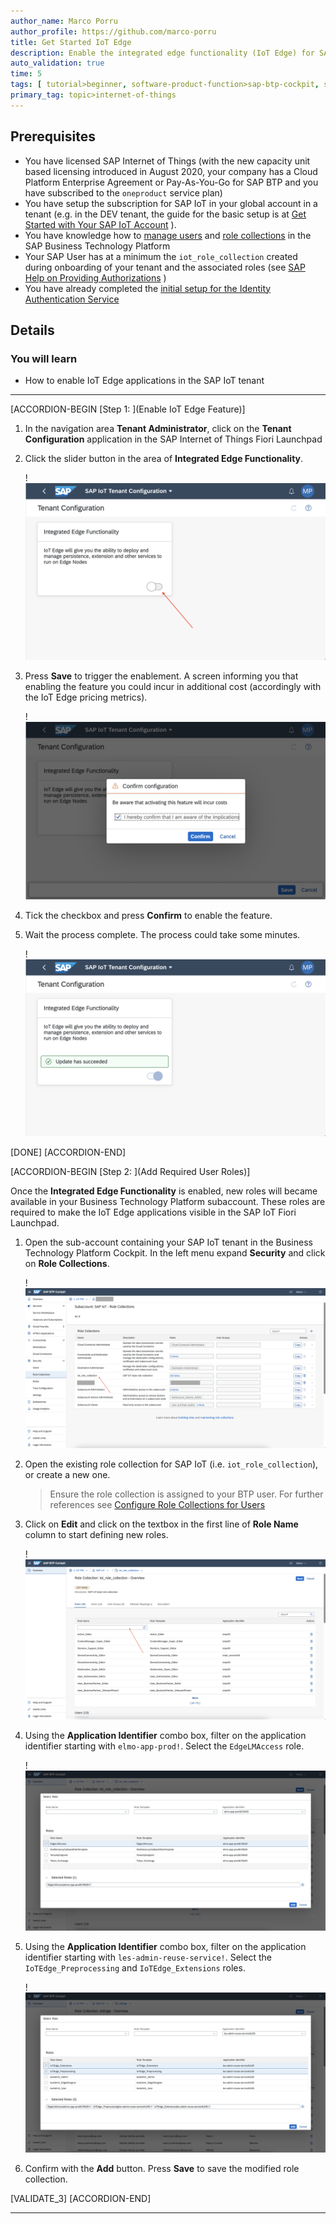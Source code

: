 ```yaml
---
author_name: Marco Porru
author_profile: https://github.com/marco-porru
title: Get Started IoT Edge
description: Enable the integrated edge functionality (IoT Edge) for SAP Internet of Things.
auto_validation: true
time: 5
tags: [ tutorial>beginner, software-product-function>sap-btp-cockpit, software-product>sap-business-technology-platform, software-product>sap-btp, software-product>sap-btp--cloud-foundry-environment, tutorial>license]
primary_tag: topic>internet-of-things
---
```


## Prerequisites

 -   You have licensed SAP Internet of Things (with the new capacity unit based licensing introduced in August 2020, your company has a Cloud Platform Enterprise Agreement or Pay-As-You-Go for SAP BTP and you have subscribed to the `oneproduct` service plan)
 -   You have setup the subscription for SAP IoT in your global account in a tenant (e.g. in the DEV tenant, the guide for the basic setup is at [Get Started with Your SAP IoT Account](https://help.sap.com/viewer/195126f4601945cba0886cbbcbf3d364/latest/en-US/bfe6a46a13d14222949072bf330ff2f4.html) ).
 - You have knowledge how to [manage users](https://help.sap.com/viewer/65de2977205c403bbc107264b8eccf4b/Cloud/en-US/a3bc7e863ac54c23ab856863b681c9f8.html) and [role collections](https://help.sap.com/viewer/65de2977205c403bbc107264b8eccf4b/Cloud/en-US/9e1bf57130ef466e8017eab298b40e5e.html) in the SAP Business Technology Platform
 - Your SAP User has at a minimum the `iot_role_collection` created during onboarding of your tenant and the associated roles (see [SAP Help on Providing Authorizations](https://help.sap.com/viewer/195126f4601945cba0886cbbcbf3d364/latest/en-US/2810dd61e0a8446d839c936f341ec46d.html) )
 -   You have already completed the [initial setup for the Identity Authentication Service](https://help.sap.com/viewer/6d6d63354d1242d185ab4830fc04feb1/Cloud/en-US/31af7da133874e199a7df1d42905241b.html)

## Details
### You will learn
  - How to enable IoT Edge applications in the SAP IoT tenant

---

[ACCORDION-BEGIN [Step 1: ](Enable IoT Edge Feature)]

1.  In the navigation area **Tenant Administrator**, click on the **Tenant Configuration** application in the SAP Internet of Things Fiori Launchpad

2.  Click the slider button in the area of **Integrated Edge Functionality**.

    !![tenantconf](tenantconf.png)

3.  Press **Save** to trigger the enablement. A screen informing you that enabling the feature you could incur in additional cost (accordingly with the IoT Edge pricing metrics).

    !![confirm](confirm.png)

4.  Tick the checkbox and press **Confirm** to enable the feature.

5.  Wait the process complete. The process could take some minutes.

    !![active](active.png)


[DONE]
[ACCORDION-END]

[ACCORDION-BEGIN [Step 2: ](Add Required User Roles)]

Once the **Integrated Edge Functionality** is enabled, new roles will became available in your Business Technology Platform subaccount. These roles are required to make the IoT Edge applications visible in the SAP IoT Fiori Launchpad.

1.  Open the sub-account containing your SAP IoT tenant in the Business Technology Platform Cockpit. In the left menu expand **Security** and click on **Role Collections**.

    !![btpcollections](btpcollections.png)

2.  Open the existing role collection for SAP IoT (i.e. `iot_role_collection`), or create a new one.

    >Ensure the role collection is assigned to your BTP user. For further references see [Configure Role Collections for Users](https://help.sap.com/viewer/247022ddd1744053af376344471c0821/2109b/en-US)

3.  Click on **Edit** and click on the textbox in the first line of **Role Name** column to start defining new roles.

    !![collection](collection.png)

4.  Using the **Application Identifier** combo box, filter on the application identifier starting with `elmo-app-prod!`. Select the `EdgeLMAccess` role.

    !![elm](elm.png)


4.  Using the **Application Identifier** combo box, filter on the application identifier starting with `les-admin-reuse-service!`. Select the `IoTEdge_Preprocessing` and `IoTEdge_Extensions` roles.

    !![les](les.png)

6.  Confirm with the **Add** button. Press **Save** to save the modified role collection.

[VALIDATE_3]
[ACCORDION-END]


---

